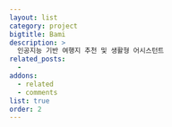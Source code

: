 ```yaml
---
layout: list
category: project
bigtitle: Bami
description: >
  인공지능 기반 여행지 추천 및 생활형 어시스턴트
related_posts:
  -
addons:
  - related
  - comments
list: true
order: 2
---
```

